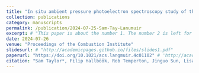 ```yaml
---
title: "In situ ambient pressure photoelectron spectroscopy study of the plasma-surface interaction on metal foils"
collection: publications
category: manuscripts
permalink: /publication/2024-07-25-Sam-Tay-Lanumuir
excerpt: # "This paper is about the number 1. The number 2 is left for future work."
date: 2024-07-26
venue: "Proceedings of the Combustion Institute"
slidesurl: # "http://academicpages.github.io/files/slides1.pdf"
paperurl: "https://doi.org/10.1021/acs.langmuir.4c01102" # 'http://academicpages.github.io/files/paper1.pdf'
citation: "Sam Taylor*, Filip Hallböök, Rob Temperton, Jinguo Sun, Lisa Rämisch, Sabrina Gericke, Andreas Ehn, Johan Zetterberg, Sara Blomberg*. In situ ambient pressure photoelectron spectroscopy study of the plasma-surface interaction on metal foils. <i>Langmuir</i> 40 (2024): 13950−13956." #"Your Name, You. (2009). &quot;Paper Title Number 1.&quot; <i>Journal 1</i>. 1(1)."
---
```


<!-- The contents above will be part of a list of publications, if the user clicks the link for the publication than the contents of section will be rendered as a full page, allowing you to provide more information about the paper for the reader. When publications are displayed as a single page, the contents of the above "citation" field will automatically be included below this section in a smaller font.
 -->
